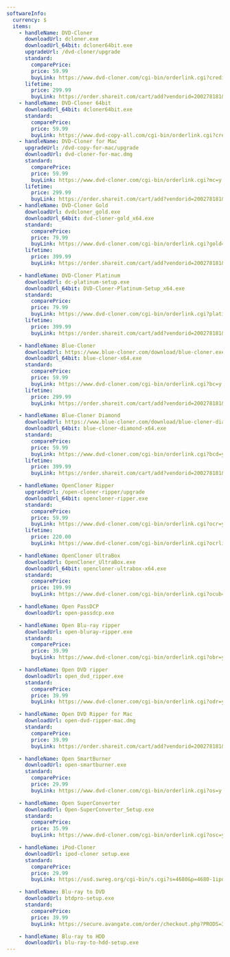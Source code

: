 ```yaml
---
softwareInfo:
  currency: $
  items:  
    - handleName: DVD-Cloner
      downloadUrl: dcloner.exe
      downloadUrl_64bit: dcloner64bit.exe
      upgradeUrl: /dvd-cloner/upgrade 
      standard:
        comparePrice:
        price: 59.99
        buyLink: https://www.dvd-cloner.com/cgi-bin/orderlink.cgi?credit=1
      lifetime:
        price: 299.99
        buyLink: https://order.shareit.com/cart/add?vendorid=200278181&PRODUCT[300965249]=1
    - handleName: DVD-Cloner 64bit
      downloadUrl_64bit: dcloner64bit.exe
      standard:
        comparePrice:
        price: 59.99
        buyLink: https://www.dvd-copy-all.com/cgi-bin/orderlink.cgi?credit=1
    - handleName: DVD-Cloner for Mac   
      upgradeUrl: /dvd-copy-for-mac/upgrade
      downloadUrl: dvd-cloner-for-mac.dmg
      standard:
        comparePrice:
        price: 59.99
        buyLink: https://www.dvd-cloner.com/cgi-bin/orderlink.cgi?mc=y
      lifetime:
        price: 299.99
        buyLink: https://order.shareit.com/cart/add?vendorid=200278181&PRODUCT[300965250]=1            
    - handleName: DVD-Cloner Gold   
      downloadUrl: dvdcloner_gold.exe
      downloadUrl_64bit: dvd-cloner-gold_x64.exe
      standard:
        comparePrice:
        price: 79.99
        buyLink: https://www.dvd-cloner.com/cgi-bin/orderlink.cgi?gold=y
      lifetime:
        price: 399.99
        buyLink: https://order.shareit.com/cart/add?vendorid=200278181&PRODUCT[300965254]=1

    - handleName: DVD-Cloner Platinum   
      downloadUrl: dc-platinum-setup.exe
      downloadUrl_64bit: DVD-Cloner-Platinum-Setup_x64.exe
      standard:
        comparePrice:
        price: 79.99
        buyLink: https://www.dvd-cloner.com/cgi-bin/orderlink.cgi?platinum=y
      lifetime:
        price: 399.99
        buyLink: https://order.shareit.com/cart/add?vendorid=200278181&PRODUCT[300965255]=1

    - handleName: Blue-Cloner
      downloadUrl: https://www.blue-cloner.com/download/blue-cloner.exe
      downloadUrl_64bit: blue-cloner-x64.exe
      standard:
        comparePrice:
        price: 59.99
        buyLink: https://www.dvd-cloner.com/cgi-bin/orderlink.cgi?bc=y
      lifetime:
        price: 299.99
        buyLink: https://order.shareit.com/cart/add?vendorid=200278181&PRODUCT[300965252]=1   

    - handleName: Blue-Cloner Diamond
      downloadUrl: https://www.blue-cloner.com/download/blue-cloner-diamond.exe
      downloadUrl_64bit: blue-cloner-diamond-x64.exe
      standard:
        comparePrice:
        price: 59.99
        buyLink: https://www.dvd-cloner.com/cgi-bin/orderlink.cgi?bcd=y
      lifetime:
        price: 399.99
        buyLink: https://order.shareit.com/cart/add?vendorid=200278181&PRODUCT[300965253]=1

    - handleName: OpenCloner Ripper 
      upgradeUrl: /open-cloner-ripper/upgrade
      downloadUrl_64bit: opencloner-ripper.exe
      standard:
        comparePrice:
        price: 59.99
        buyLink: https://www.dvd-cloner.com/cgi-bin/orderlink.cgi?ocr=y 
      lifetime:
        price: 220.00
        buyLink: https://www.dvd-cloner.com/cgi-bin/orderlink.cgi?ocrlife=y   

    - handleName: OpenCloner UltraBox
      downloadUrl: OpenCloner_UltraBox.exe
      downloadUrl_64bit: opencloner-ultrabox-x64.exe
      standard:
        comparePrice:
        price: 199.99
        buyLink: https://www.dvd-cloner.com/cgi-bin/orderlink.cgi?ocub=y

    - handleName: Open PassDCP
      downloadUrl: open-passdcp.exe

    - handleName: Open Blu-ray ripper
      downloadUrl: open-bluray-ripper.exe
      standard:
        comparePrice:
        price: 39.99
        buyLink: https://www.dvd-cloner.com/cgi-bin/orderlink.cgi?obr=y  

    - handleName: Open DVD ripper
      downloadUrl: open_dvd_ripper.exe
      standard:
        comparePrice:
        price: 39.99
        buyLink: https://www.dvd-cloner.com/cgi-bin/orderlink.cgi?odr=y    

    - handleName: Open DVD Ripper for Mac
      downloadUrl: open-dvd-ripper-mac.dmg
      standard:
        comparePrice:
        price: 39.99
        buyLink: https://order.shareit.com/cart/add?vendorid=200278181&PRODUCT[300863429]=1 

    - handleName: Open SmartBurner
      downloadUrl: open-smartburner.exe
      standard:
        comparePrice:
        price: 29.99
        buyLink: https://www.dvd-cloner.com/cgi-bin/orderlink.cgi?os=y 

    - handleName: Open SuperConverter
      downloadUrl: Open-SuperConverter_Setup.exe
      standard:
        comparePrice:
        price: 35.99
        buyLink: https://www.dvd-cloner.com/cgi-bin/orderlink.cgi?osc=y

    - handleName: iPod-Cloner
      downloadUrl: ipod-cloner setup.exe
      standard:
        comparePrice:
        price: 29.99
        buyLink: https://usd.swreg.org/cgi-bin/s.cgi?s=4680&p=4680-1ipodcloner&v=0&d=0&q=1      

    - handleName: Blu-ray to DVD
      downloadUrl: btdpro-setup.exe
      standard:
        comparePrice:
        price: 39.99
        buyLink: https://secure.avangate.com/order/checkout.php?PRODS=3239241&QTY=1&CART=2

    - handleName: Blu-ray to HDD
      downloadUrl: blu-ray-to-hdd-setup.exe
---
```


